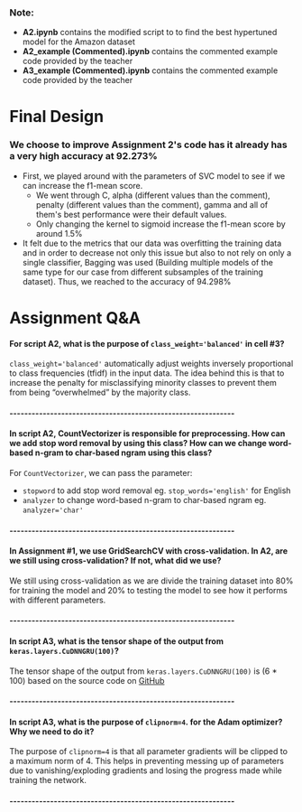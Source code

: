 ### Note:
* **A2.ipynb** contains the modified script to to find the best hypertuned model for the Amazon dataset
* **A2_example (Commented).ipynb** contains the commented example code provided by the teacher
* **A3_example (Commented).ipynb** contains the commented example code provided by the teacher

# Final Design
### We choose to improve Assignment 2's code has it already has a very high accuracy at 92.273%
* First, we played around with the parameters of SVC model to see if we can increase the f1-mean score.
  * We went through C, alpha (different values than the comment), penalty (different values than the comment),  gamma and all of them's best performance were their default values.
  * Only changing the kernel to sigmoid increase the f1-mean score by around 1.5%
* It felt due to the metrics that our data was overfitting the training data and in order to decrease not only this issue but also to not rely on only a single classifier, Bagging was used (Building multiple models of the same type for our case from different subsamples of the training dataset). Thus, we reached to the accuracy of 94.298% 

# Assignment Q&A

#### For script A2, what is the purpose of `class_weight='balanced'` in cell #3?
`class_weight='balanced'` automatically adjust weights inversely proportional to class frequencies (tfidf) in the input data. The idea behind this is that to increase the penalty for misclassifying minority classes to prevent them from being “overwhelmed” by the majority class.

#### -------------------------------------------------------------

#### In script A2, CountVectorizer is responsible for preprocessing. How can we add stop word removal by using this class? How can we change word-based n-gram to char-based ngram using this class?

For `CountVectorizer`, we can pass the parameter:
* `stopword` to add stop word removal eg. `stop_words='english'` for English
* `analyzer` to change word-based n-gram to char-based ngram eg. `analyzer='char'`

#### -------------------------------------------------------------

#### In Assignment #1, we use GridSearchCV with cross-validation. In A2, are we still using cross-validation? If not, what did we use?

We still using cross-validation as we are divide the training dataset into 80% for training the model and 20% to testing the model to see how it performs with different parameters.

#### -------------------------------------------------------------

#### In script A3, what is the tensor shape of the output from `keras.layers.CuDNNGRU(100)`?

The tensor shape of the output from `keras.layers.CuDNNGRU(100)` is (6 * 100) based on the source code on [GitHub]

#### -------------------------------------------------------------

####  In script A3, what is the purpose of `clipnorm=4`. for the Adam optimizer? Why we need to do it?

The purpose of `clipnorm=4` is that all parameter gradients will be clipped to a maximum norm of 4. This helps in preventing messing up of parameters due to vanishing/exploding gradients and losing the progress made while training the network.

#### -------------------------------------------------------------

[GitHub]: https://github.com/tensorflow/tensorflow/blob/a6d8ffae097d0132989ae4688d224121ec6d8f35/tensorflow/python/keras/layers/cudnn_recurrent.py#L261
